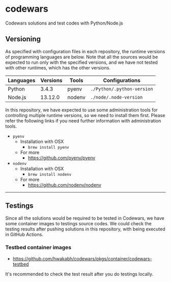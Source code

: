 # codewars
Codewars solutions and test codes with Python/Node.js

## Versioning
As specified with configuration files in each repository, the runtime versions of programming languages are below.
Note that all the sources would be expected to run only with the specified versions, and we have not tested with other runtimes, which has the other versions.

| Languages | Versions | Tools | Configurations |
| --- | --- | --- | --- |
| Python | 3.4.3 | pyenv | `./Python/.python-version` |
| Node.js | 13.12.0 | nodenv | `./node/.node-version` |

In this repository, we have expected to use some administration tools for controlling multiple runtime versions, so we need to install them first.
Please refer the following links if you need further information with administration tools.

- `pyenv`
  - Installation with OSX
    - `brew install pyenv`
  - For more
    - <https://github.com/pyenv/pyenv>
- `nodenv`
  - Installation with OSX
    - `brew install nodenv`
  - For more
    - <https://github.com/nodenv/nodenv>

***

## Testings
Since all the solutions would be required to be tested in Codewars, we have some container images to testings source codes.
We could check the testing results after pushing solutions in this repository, with being executed in GitHub Actions.

### Testbed container images
- <https://github.com/hwakabh/codewars/pkgs/container/codewars-testbed>

It's recommended to check the test result after you do testings locally.
